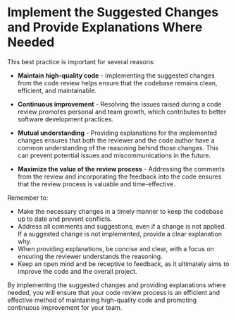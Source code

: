# Implement the Suggested Changes and Provide Explanations Where Needed

This best practice is important for several reasons:

- **Maintain high-quality code** - Implementing the suggested changes from the code review helps ensure that the codebase remains clean, efficient, and maintainable.

- **Continuous improvement** - Resolving the issues raised during a code review promotes personal and team growth, which contributes to better software development practices.

- **Mutual understanding** - Providing explanations for the implemented changes ensures that both the reviewer and the code author have a common understanding of the reasoning behind those changes. This can prevent potential issues and miscommunications in the future.

- **Maximize the value of the review process** - Addressing the comments from the review and incorporating the feedback into the code ensures that the review process is valuable and time-effective.

Remember to:

* Make the necessary changes in a timely manner to keep the codebase up to date and prevent conflicts.
* Address all comments and suggestions, even if a change is not applied. If a suggested change is not implemented, provide a clear explanation why.
* When providing explanations, be concise and clear, with a focus on ensuring the reviewer understands the reasoning.
* Keep an open mind and be receptive to feedback, as it ultimately aims to improve the code and the overall project.

By implementing the suggested changes and providing explanations where needed, you will ensure that your code review process is an efficient and effective method of maintaining high-quality code and promoting continuous improvement for your team.